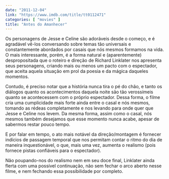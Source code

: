 ```yaml
---
date: "2011-12-04"
link: "https://www.imdb.com/title/tt0112471"
categories: [ "movies" ]
title: "Antes do Amanhecer"
---
```

Os personagens de Jesse e Celine são adoráveis desde o começo, e é agradável vê-los conversando sobre temas tão universais e constantemente abordados por casais que nós mesmos formamos na vida. O mais interessante, porém, é a forma natural e (aparentemente) despropositada que o roteiro e direção de Richard Linklater nos apresenta seus personagens, criando mais ou menos um pacto com o espectador, que aceita aquela situação em prol da poesia e da mágica daqueles momentos.

Contudo, é preciso notar que a história nunca tira o pé do chão, e tanto os diálogos quanto os acontecimentos daquela noite são tão verossímeis quanto se acontecessem com o próprio espectador. Dessa forma, o filme cria uma cumplicidade mais forte ainda entre o casal e nós mesmos, tomando as rédeas completamente e nos levando para onde quer que Jesse e Celine nos levem. Da mesma forma, assim como o casal, nós mesmos também desejamos que esse momento nunca acabe, apesar de sabermos restar pouco tempo.

E por falar em tempo, o ato mais notável da direção/montagem é fornecer indícios de passagem temporal que nos permitam contar o ritmo do dia de maneira inquestionável, o que, mais uma vez, aumenta o realismo (pois fornece pistas confiáveis para o espectador).

Não poupando-nos do realismo nem em seu doce final, Linklater ainda flerta com uma possível continuação, não sem fechar o arco aberto nesse filme, e nem fechando essa possibilidade por completo.
